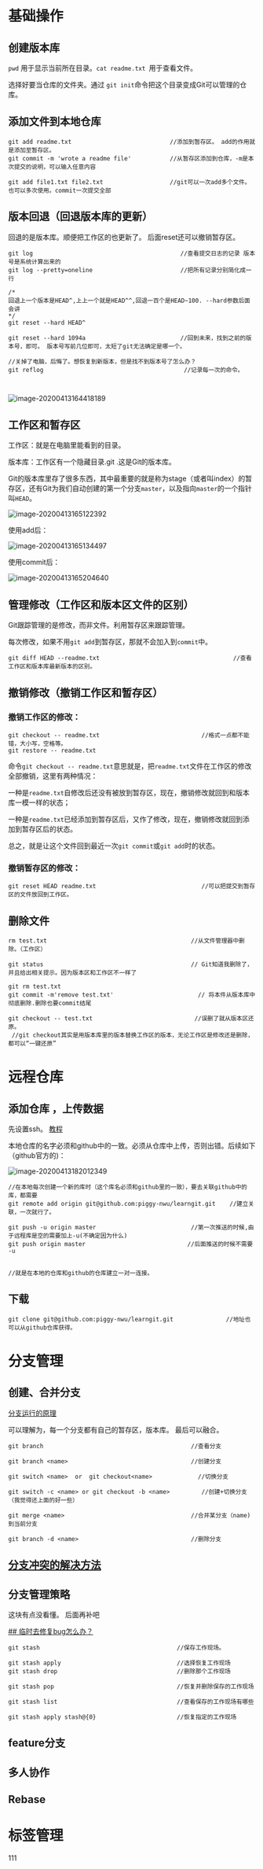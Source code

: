 # 基础操作

## 创建版本库

`pwd` 用于显示当前所在目录。`cat readme.txt `用于查看文件。

选择好要当仓库的文件夹。通过 `git init`命令把这个目录变成Git可以管理的仓库。

## 添加文件到本地仓库

```git
git add readme.txt                            //添加到暂存区。 add的作用就是添加至暂存区。
git commit -m 'wrote a readme file'           //从暂存区添加到仓库，-m是本次提交的说明，可以输入任意内容

git add file1.txt file2.txt                   //git可以一次add多个文件。也可以多次使用。commit一次提交全部
```

## 版本回退（回退版本库的更新）

回退的是版本库。顺便把工作区的也更新了。 后面reset还可以撤销暂存区。

```
git log                                          //查看提交日志的记录 版本号是系统计算出来的
git log --pretty=oneline                         //把所有记录分别简化成一行

/*
回退上一个版本是HEAD^,上上一个就是HEAD^^,回退一百个是HEAD~100. --hard参数后面会讲
*/
git reset --hard HEAD^

git reset --hard 1094a                           //回到未来，找到之前的版本号，即可。 版本号写前几位即可，太短了git无法确定是哪一个。

//关掉了电脑，后悔了。想恢复到新版本，但是找不到版本号了怎么办？
git reflog                                        //记录每一次的命令。



```

![image-20200413164418189](Git.assets/image-20200413164418189.png)

## 工作区和暂存区

工作区：就是在电脑里能看到的目录。

版本库：工作区有一个隐藏目录.git .这是Git的版本库。

Git的版本库里存了很多东西，其中最重要的就是称为stage（或者叫index）的暂存区，还有Git为我们自动创建的第一个分支`master`，以及指向`master`的一个指针叫`HEAD`。

![image-20200413165122392](Git.assets/image-20200413165122392.png)

使用add后：

![image-20200413165134497](Git.assets/image-20200413165134497.png)

使用commit后：

![image-20200413165204640](Git.assets/image-20200413165204640.png)

## 管理修改（工作区和版本区文件的区别）

Git跟踪管理的是修改，而非文件。利用暂存区来跟踪管理。

每次修改，如果不用`git add`到暂存区，那就不会加入到`commit`中。

```git
git diff HEAD --readme.txt                                      //查看工作区和版本库最新版本的区别。
```



## 撤销修改（撤销工作区和暂存区）

### 撤销工作区的修改：

```git
git checkout -- readme.txt                             //格式一点都不能错，大小写，空格等。
git restore -- readme.txt   
```

命令`git checkout -- readme.txt`意思就是，把`readme.txt`文件在工作区的修改全部撤销，这里有两种情况：

一种是`readme.txt`自修改后还没有被放到暂存区，现在，撤销修改就回到和版本库一模一样的状态；

一种是`readme.txt`已经添加到暂存区后，又作了修改，现在，撤销修改就回到添加到暂存区后的状态。

总之，就是让这个文件回到最近一次`git commit`或`git add`时的状态。

### 撤销暂存区的修改：

```git
git reset HEAD readme.txt                              //可以把提交到暂存区的文件放回到工作区。
```

## 删除文件

```git
rm test.txt      									//从文件管理器中删除。（工作区）

git status 											// Git知道我删除了，并且给出相关提示。因为版本区和工作区不一样了

git rm test.txt    									 
git commit -m'remove test.txt'						  // 将本件从版本库中彻底删除.删除也要commit结尾

git checkout -- test.txt							 //误删了就从版本区还原。
 //git checkout其实是用版本库里的版本替换工作区的版本，无论工作区是修改还是删除，都可以“一键还原”
```

# 远程仓库

## 添加仓库 ，上传数据

先设置ssh。 [教程](https://blog.csdn.net/huangqqdy/article/details/83032408)

本地仓库的名字必须和github中的一致。必须从仓库中上传，否则出错。后续如下（github官方的)： 

![image-20200413182012349](Git.assets/image-20200413182012349.png)



```git
//在本地每次创建一个新的库时（这个库名必须和github里的一致），要去关联github中的库，都需要
git remote add origin git@github.com:piggy-nwu/learngit.git    //建立关联，一次就行了。

git push -u origin master   			  			//第一次推送的时候,由于远程库是空的需要加上-u(不确定因为什么)
git push origin master 							   //后面推送的时候不需要 -u


//就是在本地的仓库和github的仓库建立一对一连接。
```

## 下载

```git
git clone git@github.com:piggy-nwu/learngit.git               //地址也可以从github仓库获得。
```

# 分支管理

## 创建、合并分支

[分支运行的原理](https://www.liaoxuefeng.com/wiki/896043488029600/900003767775424)

可以理解为，每一个分支都有自己的暂存区，版本库。 最后可以融合。

```git
git branch 											//查看分支

git branch <name>									//创建分支

git switch <name>  or  git checkout<name>			  //切换分支

git switch -c <name> or git checkout -b <name>         //创建+切换分支 （我觉得还上面的好一些）

git merge <name> 									//合并某分支（name)到当前分支

git branch -d <name>								//删除分支
```

## [分支冲突的解决方法](https://www.liaoxuefeng.com/wiki/896043488029600/900004111093344)

## 分支管理策略

这块有点没看懂。 后面再补吧

[## 临时去修复bug怎么办？](https://www.liaoxuefeng.com/wiki/896043488029600/900388704535136)

```git
git stash										//保存工作现场。

git stash apply 								//选择恢复工作现场
git stash drop									//删除那个工作现场

git stash pop									//恢复并删除保存的工作现场

git stash list   								//查看保存的工作现场有哪些

git stash apply stash@{0}						//恢复指定的工作现场
```

## feature分支

## 多人协作

## Rebase

# 标签管理

111



